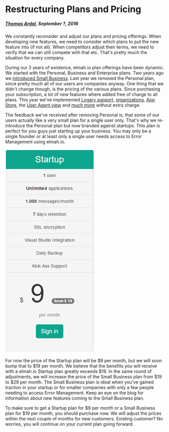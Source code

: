 # Restructuring Plans and Pricing

##### [Thomas Ardal](http://elmah.io/about/), September ?, 2016

We constantly reconsider and adjust our plans and pricing offerings. When developing new features, we need to consider which plans to put the new feature into (if not all). When competitors adjust their terms, we need to verify that we can still compete with that etc. That's pretty much the situation for every company.

During our 3 years of existence, elmah.io plan offerings have been dynamic. We started with the Personal, Business and Enterprise plans. Two years ago we [introduced Small Business](http://blog.elmah.io/introducing-the-small-business-plan/). Last year we removed the Personal plan, since pretty much all of our users are companies anyway. One thing that we didn't change though, is the pricing of the various plans. Since purchasing your subscription, a lot of new features where added free of charge to all plans. This year we've implemented [Logary support](http://blog.elmah.io/support-for-logary/), [organizations](http://blog.elmah.io/organization-support/), [App Store](http://blog.elmah.io/elmah-io-appstore/), the [User Agent view](http://blog.elmah.io/improvement-seven-user-agent-view/) and [much more](http://blog.elmah.io/) without extra charge.

The feedback we've received after removing Personal is, that some of our users actually like a very small plan for a single user only. That's why we re-introduce the Personal plan but now branded against startups. This plan is perfect for you guys just starting up your business. You may only be a single founder or at least only a single user needs access to Error Management using elmah.io.

![Startup Plan](images/startup_plan.png)

For now the price of the Startup plan will be $9 per month, but we will soon bump that to $19 per month. We believe that the benefits you will receive with a elmah.io Startup plan greatly exceeds $19. In the same round of adjustments, we will increase the price of the Small Business plan from $19 to $29 per month. The Small Business plan is ideal when you've gained traction in your startup or for smaller companies with only a few people needing to access Error Management. Keep an eye on the blog for information about new features coming to the Small Business plan.

To make sure to get a Startup plan for $9 per month or a Small Business plan for $19 per month, you should purchase now. We will adjust the prices within the next couple of months for new customers. Existing customer? No worries, you will continue on your current plan going forward.